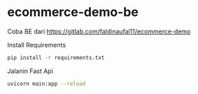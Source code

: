 # ecommerce-demo-be
Coba BE dari https://gitlab.com/faldinaufal11/ecommerce-demo

Install Requirements
```bash
pip install -r requirements.txt
```
Jalanin Fast Api
```bash
uvicorn main:app --reload


